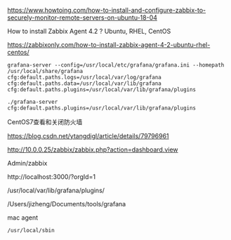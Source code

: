 https://www.howtoing.com/how-to-install-and-configure-zabbix-to-securely-monitor-remote-servers-on-ubuntu-18-04



How to install Zabbix Agent 4.2 ? Ubuntu, RHEL, CentOS

https://zabbixonly.com/how-to-install-zabbix-agent-4-2-ubuntu-rhel-centos/

```
grafana-server --config=/usr/local/etc/grafana/grafana.ini --homepath /usr/local/share/grafana cfg:default.paths.logs=/usr/local/var/log/grafana cfg:default.paths.data=/usr/local/var/lib/grafana cfg:default.paths.plugins=/usr/local/var/lib/grafana/plugins
```

```shell
./grafana-server cfg:default.paths.plugins=/usr/local/var/lib/grafana/plugins
```



CentOS7查看和关闭防火墙

https://blog.csdn.net/ytangdigl/article/details/79796961



http://10.0.0.25/zabbix/zabbix.php?action=dashboard.view

Admin/zabbix

http://localhost:3000/?orgId=1



/usr/local/var/lib/grafana/plugins/



/Users/jizheng/Documents/tools/grafana



mac agent

```
/usr/local/sbin
```

